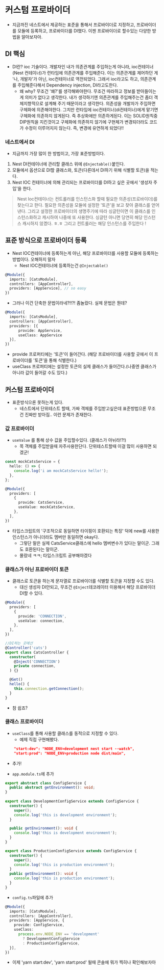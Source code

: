 # 커스텀 프로바이더

- 지금까진 네스트에서 제공하는 표준을 통해서 프로바이더로 지정하고, 프로바이더를 모듈에 등록하고, 프로바이더를 DI했다. 이젠 프로바이더로 할수있는 다양한 방법을 알아보자아.

## DI 핵심
-  DI란? ioc 기술이다. 개발자인 내가 의존관계를 주입하는게 아니라, ioc컨테이너(Nest 컨테이너)가 런타임에 의존관계를 주입해준다. 이는 의존관계를 제어하던 게 '나, 개발자'가 아닌, ioc컨테이너로 역전되었다. 그래서 ioc라고도 하고, 의존관계를 주입해준다해서 Dependency injection, DI라고도한다.
    - 왜 why? 무조건 '왜?'를 생각해봐야한다. 무조건 따라하고 정보를 받아들이는게 의미가 없다고 생각한다. 내가 생각하기엔 의존관계를 주입해주는건 좀더 객체지향적으로 설계해 주기 때문이라고 생각한다. 의존성을 개발자가 주입하면 구체화에 의존해야한다. 그치만 런타임에 ioc컨테이너(di컨테이너)에게 맡기면 구체화에 의존하지 않게된다. 즉 추상화에만 의존하게된다. 이는 SOLID원칙중 DIP원칙을 지킨것이고 구체화에 의존하지 않기에 구현체가 변경되더라도 코드가 수정이 이루어지지 않는다. 즉, 변경에 유연하게 되었다!! 

### 네스트에서 DI
- 지금까지 가장 많이 한 방법이고, 가장 표준방법이다.

1. Nest DI컨테이너에 관리할 클래스 위에 `@Injectable()`붙인다.
2. 모듈에서 옵션으로 DI할 클래스와, 토큰(다른데서 DI하기 위해 식별할 토큰)을 적는다.
3. Nest IOC 컨테이너에 의해 관리되는 프로바이더를 DI하고 싶은 곳에서 '생성자 주입'을 한다.

> Nest Ioc컨테이너는 컨트롤러를 인스턴스화 할때 필요한 의존성(프로바이더)를 찾는다고 한다. 필요한 의존성을 모듈에 설정한 '토큰'을 보고 찾아 클래스를 얻어낸다. 그리고 설정한 프로바이더의 생명주기에 따라 싱글턴이면 이 클래스를 인스턴스화하고 캐시하여 나중에 또 사용한다. 싱글턴 아니면 당연히 해당 인스턴스 캐시하지 않곘다. ㅎ.ㅎ 그리고 컨트롤러는 해당 인스턴스를 주입한다 ! 

## 표준 방식으로 프로바이더 등록
- Nest IOC컨테이너에 등록하는게 아닌, 해당 프로바이더를 사용할 모듈에 등록하는 방법이다. 오해하지 말자
    - Nest IOC컨테이너에 등록하는건 `@Injectable()`
```typescript
@Module({
  imports: [CatsModule],
  controllers: [AppController],
  providers: [AppService], // so easy
})
```

- 그러나 이건 단축한 문법이라네?!!?! 좀놀랐다. 실제 문법은 뭔데?
```typescript
@Module({
  imports: [CatsModule],
  controllers: [AppController],
  providers: [{
      provide: AppService,
      useClass: AppService
  }],
})
```
- provide 프로퍼티에는 '토큰'이 들어간다. (해당 프로바이더를 사용할 곳에서 이 프로바이더를 '토큰'을 통해 식별한다.)
- useClass 프로퍼티에는 설정한 토큰의 실제 클래스가 들어간다.(나중엔 클래스가 아니라 값이 들어갈 수도 있다.)

## 커스텀 프로바이더
- 표준방식으론 못하는게 있다.
    - 네스트에서 단위테스트 할때, 가짜 객체를 주입받고싶은데 표준방법으론 무조건 진짜만 받아짐.. 이런 문제가 존재한다.

### 값 프로바이더
- `useValue` 를 통해 상수 값을 주입할수있다. (클래스가 아뉘라!?!)
    - 목 객체를 주입받을때 자주사용한단다. 단위테스트할때 이걸 많이 사용하면 되겠군!

```typescript
const mockCatsService = {
  hello: () => {
    console.log('i am mockCatsService hello!');
  },
};

@Module({
  providers: [
    {
      provide: CatsService,
      useValue: mockCatsService,
    },
  ],
})
```

- 타입스크립트의 '구조적으로 동일하면 타이핑이 호환되는 특징' 덕에 new를 사용한 인스턴스가 아니더라도 멤버만 동일하면 okay다.
    - 그렇단 말은 실제 CatsService클래스에 hello 멤버변수가 있다는 말이군. 그래도 호환된다는 말이군.
    - 몰랐네 ㅋㅋ; 타입스크립트 공부해야겠다

### 클래스가 아닌 프로바이더 토큰
- 클래스로 토큰을 하는게 문자열로 프로바이더를 식별할 토큰을 지정할 수도 있다.
    - 대신 생성자 DI안되고, 무조건 `@Inject`데코레이터 이용해서 해당 프로바이더 DI할 수 있다.

```typescript
@Module({
  providers: [
    {
      provide: 'CONNECTION', 
      useValue: connection,
    },
  ],
})

//DI하는 곳에선
@Controller('cats')
export class CatsController {
  constructor(
    @Inject('CONNECTION')
    private connection,
  ) {}

  @Get()
  hello() {
    this.connection.getConnection();
  }
}
```
- 참 쉽죠?

### 클래스 프로바이더
- `useClass`를 통해 사용할 클래스를 동적으로 지정할 수 있다.
    - 예제 직접 구현해봤다.

```json
    "start:dev": "NODE_ENV=development nest start --watch",
    "start:prod": "NODE_ENV=production node dist/main",
```
- 추가!

- `app.module.ts`에 추가

```typescript
export abstract class ConfigService {
  public abstract getEnvironment(): void;
}
 
export class DevelopmentConfigService extends ConfigService {
  constructor() {
    super();
    console.log('this is development environment');
  }

  public getEnvironment(): void {
    console.log('this is development environment');
  }
}

export class ProductionConfigService extends ConfigService {
  constructor() {
    super();
    console.log('this is production environment');
  }
  public getEnvironment(): void {
    console.log('this is production environment');
  }
}
```
- `config.ts`파일에 추가

```typescript
@Module({
  imports: [CatsModule],
  controllers: [AppController],
  providers: [AppService, {
    provide: ConfigService, 
    useClass:
      process.env.NODE_ENV == 'development'
        ? DevelopmentConfigService
        : ProductionConfigService,
  }],
})
```
- 이제 'yarn start:dev', 'yarn start:prod' 될때 콘솔에 뭐가 찍히나 확인해보자아